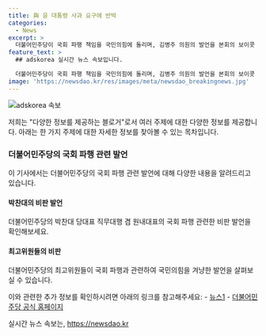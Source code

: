 ```yaml
---
title: 與 윤 대통령 사과 요구에 반박
categories:
  - News
excerpt: >
  더불어민주당이 국회 파행 책임을 국민의힘에 돌리며, 김병주 의원의 발언을 본회의 보이콧 명분으로 활용한다는 비판을 퍼뜨렸다. 특히 박찬대 당대표는 국민의힘을 규탄하며, 독도 문제와 특검법 통과를 막기 위한 음모를 의심하고 있다. 최고위원들도 이에 가세하여 국민의힘을 비판하고, 대정부 질문을 방해한 행위에 대한 비판을 펼치고 있다.
feature_text: >
  ## adskorea 실시간 뉴스 속보입니다.

  더불어민주당이 국회 파행 책임을 국민의힘에 돌리며, 김병주 의원의 발언을 본회의 보이콧 명분으로 활용한다는 비판을 퍼뜨렸다. 특히 박찬대 당대표는 국민의힘을 규탄하며, 독도 문제와 특검법 통과를 막기 위한 음모를 의심하고 있다. 최고위원들도 이에 가세하여 국민의힘을 비판하고, 대정부 질문을 방해한 행위에 대한 비판을 펼치고 있다.
image: 'https://newsdao.kr/res/images/meta/newsdao_breakingnews.jpg'
---
```


<p><img src="https://newsdao.kr/res/images/meta/newsdao_breakingnews.jpg" alt="adskorea 속보" /></p>

<p>저희는 "다양한 정보를 제공하는 블로거"로서 여러 주제에 대한 다양한 정보를 제공합니다. 아래는 한 가지 주제에 대한 자세한 정보를 찾아볼 수 있는 목차입니다.</p>

<h3>더불어민주당의 국회 파행 관련 발언</h3>

<p>이 기사에서는 더불어민주당의 국회 파행 관련 발언에 대해 다양한 내용을 알려드리고 있습니다.</p>

<h4>박찬대의 비판 발언</h4>

<p>더불어민주당의 박찬대 당대표 직무대행 겸 원내대표의 국회 파행 관련한 비판 발언을 확인해보세요.</p>

<h4>최고위원들의 비판</h4>

<p>더불어민주당의 최고위원들이 국회 파행과 관련하여 국민의힘을 겨냥한 발언을 살펴보실 수 있습니다.</p>

<p>이와 관련한 추가 정보를 확인하시려면 아래의 링크를 참고해주세요:
- <a href="https://www.news1.kr/articles/?4446331">뉴스1</a>
- <a href="https://www.minjoo.kr/">더불어민주당 공식 홈페이지</a></p>
실시간 뉴스 속보는, <a href="https://newsdao.kr" rel="dofollow">https://newsdao.kr</a>


